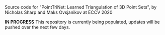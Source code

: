 Source code for "PointTriNet: Learned Triangulation of 3D Point Sets", by Nicholas Sharp and Maks Ovsjanikov at ECCV 2020

**IN PROGRESS** This repository is currently being populated, updates will be pushed over the next few days.
